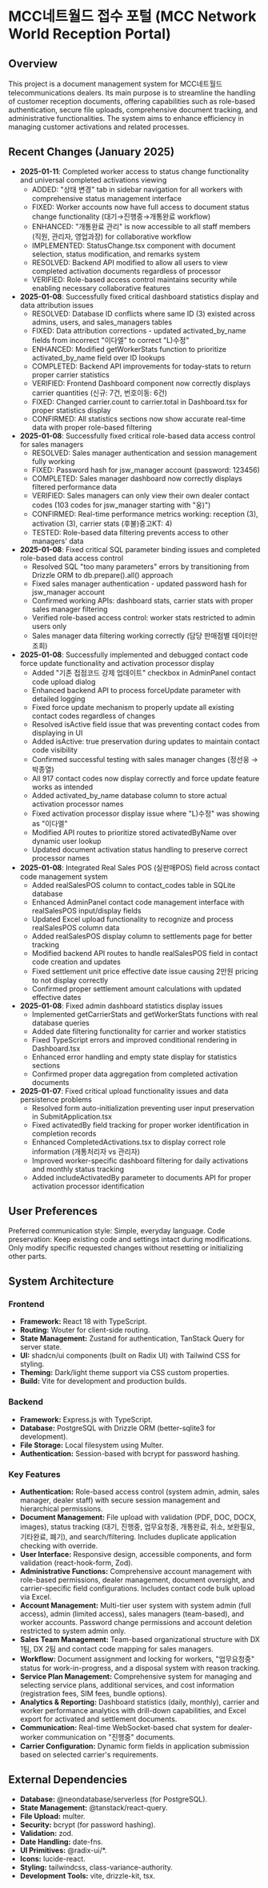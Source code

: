 # MCC네트월드 접수 포털 (MCC Network World Reception Portal)

## Overview
This project is a document management system for MCC네트월드 telecommunications dealers. Its main purpose is to streamline the handling of customer reception documents, offering capabilities such as role-based authentication, secure file uploads, comprehensive document tracking, and administrative functionalities. The system aims to enhance efficiency in managing customer activations and related processes.

## Recent Changes (January 2025)
- **2025-01-11**: Completed worker access to status change functionality and universal completed activations viewing
  - ADDED: "상태 변경" tab in sidebar navigation for all workers with comprehensive status management interface
  - FIXED: Worker accounts now have full access to document status change functionality (대기→진행중→개통완료 workflow)
  - ENHANCED: "개통완료 관리" is now accessible to all staff members (직원, 관리자, 영업과장) for collaborative workflow
  - IMPLEMENTED: StatusChange.tsx component with document selection, status modification, and remarks system
  - RESOLVED: Backend API modified to allow all users to view completed activation documents regardless of processor
  - VERIFIED: Role-based access control maintains security while enabling necessary collaborative features
- **2025-01-08**: Successfully fixed critical dashboard statistics display and data attribution issues
  - RESOLVED: Database ID conflicts where same ID (3) existed across admins, users, and sales_managers tables
  - FIXED: Data attribution corrections - updated activated_by_name fields from incorrect "이다엘" to correct "L)수정"
  - ENHANCED: Modified getWorkerStats function to prioritize activated_by_name field over ID lookups
  - COMPLETED: Backend API improvements for today-stats to return proper carrier statistics
  - VERIFIED: Frontend Dashboard component now correctly displays carrier quantities (신규: 7건, 번호이동: 6건)
  - FIXED: Changed carrier.count to carrier.total in Dashboard.tsx for proper statistics display
  - CONFIRMED: All statistics sections now show accurate real-time data with proper role-based filtering
- **2025-01-08**: Successfully fixed critical role-based data access control for sales managers
  - RESOLVED: Sales manager authentication and session management fully working
  - FIXED: Password hash for jsw_manager account (password: 123456)
  - COMPLETED: Sales manager dashboard now correctly displays filtered performance data
  - VERIFIED: Sales managers can only view their own dealer contact codes (103 codes for jsw_manager starting with "웅)")
  - CONFIRMED: Real-time performance metrics working: reception (3), activation (3), carrier stats (후불)중고KT: 4)
  - TESTED: Role-based data filtering prevents access to other managers' data
- **2025-01-08**: Fixed critical SQL parameter binding issues and completed role-based data access control
  - Resolved SQL "too many parameters" errors by transitioning from Drizzle ORM to db.prepare().all() approach
  - Fixed sales manager authentication - updated password hash for jsw_manager account
  - Confirmed working APIs: dashboard stats, carrier stats with proper sales manager filtering
  - Verified role-based access control: worker stats restricted to admin users only
  - Sales manager data filtering working correctly (담당 판매점별 데이터만 조회)
- **2025-01-08**: Successfully implemented and debugged contact code force update functionality and activation processor display
  - Added "기존 접점코드 강제 업데이트" checkbox in AdminPanel contact code upload dialog
  - Enhanced backend API to process forceUpdate parameter with detailed logging
  - Fixed force update mechanism to properly update all existing contact codes regardless of changes
  - Resolved isActive field issue that was preventing contact codes from displaying in UI
  - Added isActive: true preservation during updates to maintain contact code visibility
  - Confirmed successful testing with sales manager changes (정선웅 → 박종열)
  - All 917 contact codes now display correctly and force update feature works as intended
  - Added activated_by_name database column to store actual activation processor names
  - Fixed activation processor display issue where "L)수정" was showing as "이다엘"
  - Modified API routes to prioritize stored activatedByName over dynamic user lookup
  - Updated document activation status handling to preserve correct processor names
- **2025-01-08**: Integrated Real Sales POS (실판매POS) field across contact code management system
  - Added realSalesPOS column to contact_codes table in SQLite database
  - Enhanced AdminPanel contact code management interface with realSalesPOS input/display fields
  - Updated Excel upload functionality to recognize and process realSalesPOS column data
  - Added realSalesPOS display column to settlements page for better tracking
  - Modified backend API routes to handle realSalesPOS field in contact code creation and updates
  - Fixed settlement unit price effective date issue causing 2만원 pricing to not display correctly
  - Confirmed proper settlement amount calculations with updated effective dates
- **2025-01-08**: Fixed admin dashboard statistics display issues
  - Implemented getCarrierStats and getWorkerStats functions with real database queries
  - Added date filtering functionality for carrier and worker statistics
  - Fixed TypeScript errors and improved conditional rendering in Dashboard.tsx
  - Enhanced error handling and empty state display for statistics sections
  - Confirmed proper data aggregation from completed activation documents
- **2025-01-07**: Fixed critical upload functionality issues and data persistence problems
  - Resolved form auto-initialization preventing user input preservation in SubmitApplication.tsx
  - Fixed activatedBy field tracking for proper worker identification in completion records
  - Enhanced CompletedActivations.tsx to display correct role information (개통처리자 vs 관리자)
  - Improved worker-specific dashboard filtering for daily activations and monthly status tracking
  - Added includeActivatedBy parameter to documents API for proper activation processor identification

## User Preferences
Preferred communication style: Simple, everyday language.
Code preservation: Keep existing code and settings intact during modifications. Only modify specific requested changes without resetting or initializing other parts.

## System Architecture
### Frontend
- **Framework:** React 18 with TypeScript.
- **Routing:** Wouter for client-side routing.
- **State Management:** Zustand for authentication, TanStack Query for server state.
- **UI:** shadcn/ui components (built on Radix UI) with Tailwind CSS for styling.
- **Theming:** Dark/light theme support via CSS custom properties.
- **Build:** Vite for development and production builds.

### Backend
- **Framework:** Express.js with TypeScript.
- **Database:** PostgreSQL with Drizzle ORM (better-sqlite3 for development).
- **File Storage:** Local filesystem using Multer.
- **Authentication:** Session-based with bcrypt for password hashing.

### Key Features
- **Authentication:** Role-based access control (system admin, admin, sales manager, dealer staff) with secure session management and hierarchical permissions.
- **Document Management:** File upload with validation (PDF, DOC, DOCX, images), status tracking (대기, 진행중, 업무요청중, 개통완료, 취소, 보완필요, 기타완료, 폐기), and search/filtering. Includes duplicate application checking with override.
- **User Interface:** Responsive design, accessible components, and form validation (react-hook-form, Zod).
- **Administrative Functions:** Comprehensive account management with role-based permissions, dealer management, document oversight, and carrier-specific field configurations. Includes contact code bulk upload via Excel.
- **Account Management:** Multi-tier user system with system admin (full access), admin (limited access), sales managers (team-based), and worker accounts. Password change permissions and account deletion restricted to system admin only.
- **Sales Team Management:** Team-based organizational structure with DX 1팀, DX 2팀 and contact code mapping for sales managers.
- **Workflow:** Document assignment and locking for workers, "업무요청중" status for work-in-progress, and a disposal system with reason tracking.
- **Service Plan Management:** Comprehensive system for managing and selecting service plans, additional services, and cost information (registration fees, SIM fees, bundle options).
- **Analytics & Reporting:** Dashboard statistics (daily, monthly), carrier and worker performance analytics with drill-down capabilities, and Excel export for activated and settlement documents.
- **Communication:** Real-time WebSocket-based chat system for dealer-worker communication on "진행중" documents.
- **Carrier Configuration:** Dynamic form fields in application submission based on selected carrier's requirements.

## External Dependencies
- **Database:** @neondatabase/serverless (for PostgreSQL).
- **State Management:** @tanstack/react-query.
- **File Upload:** multer.
- **Security:** bcrypt (for password hashing).
- **Validation:** zod.
- **Date Handling:** date-fns.
- **UI Primitives:** @radix-ui/*.
- **Icons:** lucide-react.
- **Styling:** tailwindcss, class-variance-authority.
- **Development Tools:** vite, drizzle-kit, tsx.